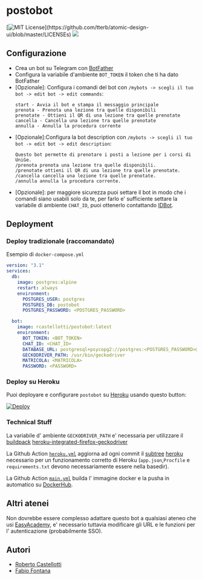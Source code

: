 # postobot
<span>

[![MIT License](https://img.shields.io/apm/l/atomic-design-ui.svg?)](https://github.com/tterb/atomic-design-ui/blob/master/LICENSEs)  ![](https://github.com/rcastellotti/postobot/actions/workflows/main.yml/badge.svg)
</span>

## Configurazione
+ Crea un bot su Telegram con [BotFather](https://t.me/botfather)
+ Configura la variabile d'ambiente `BOT_TOKEN` il token che ti ha dato BotFather
+ \[Opzionale\]: Configura i comandi del bot con `/mybots -> scegli il tuo bot -> edit bot -> edit commands`:
  ```
  start - Avvia il bot e stampa il messaggio principale
  prenota - Prenota una lezione tra quelle disponibili
  prenotate - Ottieni il QR di una lezione tra quelle prenotate
  cancella - Cancella una lezione tra quelle prenotate
  annulla - Annulla la procedura corrente
  ```
+ \[Opzionale\]:Configura la bot description con `/mybots -> scegli il tuo bot -> edit bot -> edit description`:
  ```
  Questo bot permette di prenotare i posti a lezione per i corsi di UniGe.
  /prenota prenota una lezione tra quelle disponibili.
  /prenotate ottieni il QR di una lezione tra quelle prenotate.
  /cancella cancella una lezione tra quelle prenotate.
  /annulla annulla la procedura corrente.
  ```
+ \[Opzionale\]: per maggiore sicurezza puoi settare il bot in modo che i comandi siano usabili solo da te, per farlo e' sufficiente settare la variabile di ambiente `CHAT_ID`, puoi ottenerlo contattando [IDBot](http://t.me/myidbot).

## Deployment

### Deploy tradizionale (raccomandato)

Esempio di  `docker-compose.yml`
```yml
version: "3.1"
services:
  db:
    image: postgres:alpine
    restart: always
    environment:
      POSTGRES_USER: postgres
      POSTGRES_DB: postobot
      POSTGRES_PASSWORD: <POSTGRES_PASSWORD>

  bot:
    image: rcastellotti/postobot:latest
    environment:
      BOT_TOKEN: <BOT_TOKEN>
      CHAT_ID: <CHAT_ID>
      DATABASE_URL: postgresql+psycopg2://postgres:<POSTGRES_PASSWORD>@db/postobot
      GECKODRIVER_PATH: /usr/bin/geckodriver
      MATRICOLA: <MATRICOLA>
      PASSWORD: <PASSWORD>
```

### Deploy su Heroku

Puoi deployare e configurare `postobot` su [Heroku](https://heroku.com) usando questo button:

[![Deploy](https://www.herokucdn.com/deploy/button.svg)](https://heroku.com/deploy?template=https://github.com/rcastellotti/postobot/tree/heroku)

### Technical Stuff

La variabile d' ambiente `GECKODRIVER_PATH` e' necessaria per utilizzare il [buildpack](https://devcenter.heroku.com/articles/buildpacks) [heroku-integrated-firefox-geckodriver](https://elements.heroku.com/buildpacks/pyronlaboratory/heroku-integrated-firefox-geckodriver)

La Github Action [`heroku.yml`](https://github.com/rcastellotti/postobot/blob/main/.github/workflows/heroku.yml) aggiorna ad ogni commit il [subtree](https://www.atlassian.com/git/tutorials/git-subtree) [heroku](https://github.com/rcastellotti/postobot/tree/heroku) necessario per un funzionamento corretto di Heroku (`app.json`,`Procfile` e `requirements.txt` devono necessariamente essere nella basedir).

La Github Action [`main.yml`](https://github.com/rcastellotti/postobot/blob/main/.github/workflows/main.yml) builda l' immagine docker e la pusha in automatico su [DockerHub](https://hub.docker.com/rcastellotti/postobot).



## Altri atenei

Non dovrebbe essere complesso adattare questo bot a qualsiasi ateneo che usi [EasyAcademy](https://www.zucchetti.it/website/cms/prodotto/2969-gestione-appelli-desame-e-orari-lezioni-universita.html), e' necessario tuttavia modificare gli URL e le funzioni per l' autenticazione (probabilmente SSO).



## Autori

- [Roberto Castellotti](https://rcastellotti.dev)
- [Fabio Fontana](https://fabifont.github.io)
